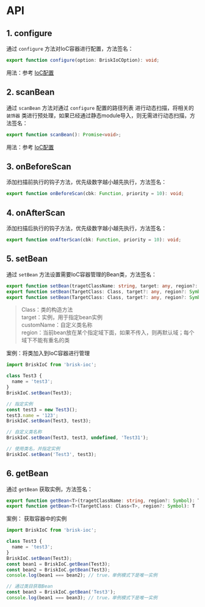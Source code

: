# API

## 1. configure

通过 `configure` 方法对IoC容器进行配置，方法签名：

```ts
export function configure(option: BriskIoCOption): void;
```

用法：参考 [IoC配置](./configuration)

## 2. scanBean

通过 `scanBean` 方法对通过 `configure` 配置的路径列表 进行动态扫描，将相关的 `装饰器` 类进行预处理，如果已经通过静态module导入，则无需进行动态扫描，方法签名：

```ts
export function scanBean(): Promise<void>;
```

用法：参考 [IoC配置](./configuration)

## 3. onBeforeScan

添加扫描前执行的钩子方法，优先级数字越小越先执行，方法签名：

```ts
export function onBeforeScan(cbk: Function, priority = 10): void;
```

## 4. onAfterScan

添加扫描后执行的钩子方法，优先级数字越小越先执行，方法签名：

```ts
export function onAfterScan(cbk: Function, priority = 10): void;
```

## 5. setBean

通过 `setBean` 方法设置需要IoC容器管理的Bean类，方法签名：

```ts
export function setBean(tragetClassName: string, target: any, region?: Symbol): void;
export function setBean(TargetClass: Class, target?: any, region?: Symbol): void;
export function setBean(TargetClass: Class, target?: any, region?: Symbol, customName?: string): void;
```

> Class：类的构造方法  
> target：实例，用于指定bean实例  
> customName：自定义类名称  
> region：当前bean放在某个指定域下面，如果不传入，则再默认域；每个域下不能有重名的类

案例：将类加入到IoC容器进行管理

```ts
import BriskIoC from 'brisk-ioc';

class Test3 {
  name = 'test3';
}
BriskIoC.setBean(Test3);

// 指定实例
const test3 = new Test3();
test3.name = '123';
BriskIoC.setBean(Test3, test3);

// 自定义类名称
BriskIoC.setBean(Test3, test3, undefined, 'Test31');

// 使用类名，并指定实例
BriskIoC.setBean('Test3', test3);
```

## 6. getBean

通过 `getBean` 获取实例，方法签名：

```ts
export function getBean<T>(tragetClassName: string, region?: Symbol): T | undefined;
export function getBean<T>(TargetClass: Class<T>, region?: Symbol): T | undefined;
```

案例： 获取容器中的实例

```ts
import BriskIoC from 'brisk-ioc';

class Test3 {
  name = 'test3';
}
BriskIoC.setBean(Test3);
const bean1 = BriskIoC.getBean(Test3);
const bean2 = BriskIoC.getBean(Test3);
console.log(bean1 === bean2); // true，单例模式下是唯一实例

// 通过类目获取Bean
const bean3 = BriskIoC.getBean('Test3');
console.log(bean1 === bean3); // true，单例模式下是唯一实例
```